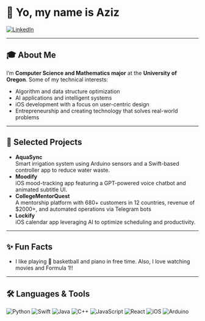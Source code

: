 # 👋 Yo, my name is Aziz

[![LinkedIn](https://img.shields.io/badge/LinkedIn-Connect-blue)](https://www.linkedin.com/in/YOUR_LINKEDIN)

---

## 🎓 About Me

I’m **Computer Science and Mathematics major** at the **University of Oregon**. Some of my technical interests:

- Algorithm and data structure optimization
- AI applications and intelligent systems
- iOS development with a focus on user-centric design
- Entrepreneurship and creating technology that solves real-world problems
  
---

## 💼 Selected Projects

- **AquaSync**  
  Smart irrigation system using Arduino sensors and a Swift-based controller app to reduce water waste.
- **Moodify**  
  iOS mood-tracking app featuring a GPT-powered voice chatbot and animated subtitle UI.
- **CollegeMentorQuest**  
  A mentorship platform with 680+ customers in 12 countries, revenue of $2000+, and automated operations via Telegram bots
- **Lockify**  
  iOS calendar app leveraging AI to optimize scheduling and productivity.

---

## ✨ Fun Facts

- I like playing 🏀 basketball and piano in free time. Also, I love watching movies and Formula 1!!

---

## 🛠️ Languages & Tools

![Python](https://img.shields.io/badge/-Python-3776AB?logo=python&logoColor=white)
![Swift](https://img.shields.io/badge/-Swift-FA7343?logo=swift&logoColor=white)
![Java](https://img.shields.io/badge/-Java-007396?logo=java&logoColor=white)
![C++](https://img.shields.io/badge/-C++-00599C?logo=c%2B%2B&logoColor=white)
![JavaScript](https://img.shields.io/badge/-JavaScript-F7DF1E?logo=javascript&logoColor=black)
![React](https://img.shields.io/badge/-React-61DAFB?logo=react&logoColor=black)
![iOS](https://img.shields.io/badge/-iOS-000000?logo=apple&logoColor=white)
![Arduino](https://img.shields.io/badge/-Arduino-00979D?logo=arduino&logoColor=white)


